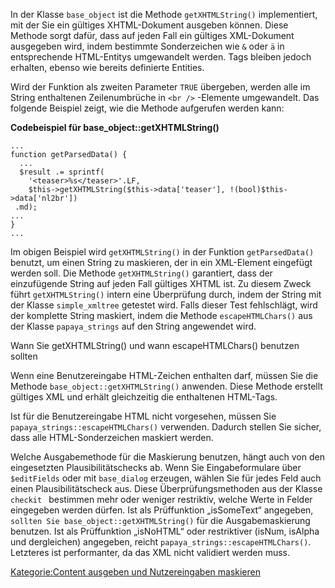
In der Klasse `base_object` ist die Methode `getXHTMLString()` implementiert, mit der Sie ein gültiges XHTML-Dokument ausgeben können. Diese Methode sorgt dafür, dass auf jeden Fall ein gültiges XML-Dokument ausgegeben wird, indem bestimmte Sonderzeichen wie `&` oder `ä` in entsprechende HTML-Entitys umgewandelt werden. Tags bleiben jedoch erhalten, ebenso wie bereits definierte Entities.

Wird der Funktion als zweiten Parameter `TRUE` übergeben, werden alle im String enthaltenen Zeilenumbrüche in `<br
    />` -Elemente umgewandelt. Das folgende Beispiel zeigt, wie die Methode aufgerufen werden kann:

**Codebeispiel für base_object::getXHTMLString()**

~~~~ {.php}
...
function getParsedData() {
  ...
  $result .= sprintf(
    '<teaser>%s</teaser>'.LF,
    $this->getXHTMLString($this->data['teaser'], !(bool)$this->data['nl2br'])
 .md);
...
}
...
~~~~

Im obigen Beispiel wird `getXHTMLString()` in der Funktion `getParsedData()` benutzt, um einen String zu maskieren, der in ein XML-Element eingefügt werden soll. Die Methode `getXHTMLString()` garantiert, dass der einzufügende String auf jeden Fall gültiges XHTML ist. Zu diesem Zweck führt `getXHTMLString()` intern eine Überprüfung durch, indem der String mit der Klasse `simple_xmltree` getestet wird. Falls dieser Test fehlschlägt, wird der komplette String maskiert, indem die Methode `escapeHTMLChars()` aus der Klasse `papaya_strings` auf den String angewendet wird.

Wann Sie getXHTMLString() und wann escapeHTMLChars() benutzen sollten

Wenn eine Benutzereingabe HTML-Zeichen enthalten darf, müssen Sie die Methode `base_object::getXHTMLString()` anwenden. Diese Methode erstellt gültiges XML und erhält gleichzeitig die enthaltenen HTML-Tags.

Ist für die Benutzereingabe HTML nicht vorgesehen, müssen Sie `papaya_strings::escapeHTMLChars()` verwenden. Dadurch stellen Sie sicher, dass alle HTML-Sonderzeichen maskiert werden.

Welche Ausgabemethode für die Maskierung benutzen, hängt auch von den eingesetzten Plausibilitätschecks ab. Wenn Sie Eingabeformulare über `$editFields` oder mit `base_dialog` erzeugen, wählen Sie für jedes Feld auch einen Plausibilitätscheck aus. Diese Überprüfungsmethoden aus der Klasse `checkit ` bestimmen mehr oder weniger restriktiv, welche Werte in Felder eingegeben werden dürfen. Ist als Prüffunktion „isSomeText“ angegeben, `sollten Sie
    base_object::getXHTMLString()` für die Ausgabemaskierung benutzen. Ist als Prüffunktion „isNoHTML“ oder restriktiver (isNum, isAlpha und dergleichen) angegeben, reicht `papaya_strings::escapeHTMLChars()`. Letzteres ist performanter, da das XML nicht validiert werden muss.

[Kategorie:Content ausgeben und Nutzereingaben maskieren](../export_de/Kategorie:Content_ausgeben_und_Nutzereingaben_maskieren.md)
